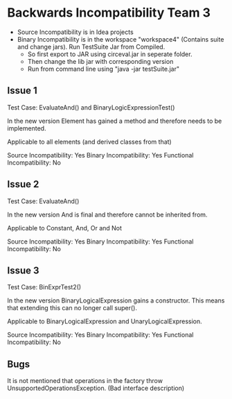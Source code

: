 # Backwards Incompatibility Team 3

- Source Incompatibility is in Idea projects
- Binary Incompatibility is in the workspace "workspace4" (Contains suite and change jars). Run TestSuite Jar from Compiled. 
    * So first export to JAR using circeval.jar in seperate folder. 
    * Then change the lib jar with corresponding version
    * Run from command line using "java -jar testSuite.jar"

## Issue 1
Test Case: EvaluateAnd() and BinaryLogicExpressionTest()

In the new version Element has gained a method and therefore needs to be implemented. 

Applicable to all elements (and derived classes from that)

Source Incompatibility: Yes
Binary Incompatibility: Yes
Functional Incompatibility: No

## Issue 2
Test Case: EvaluateAnd()

In the new version And is final and therefore cannot be inherited from. 

Applicable to Constant, And, Or and Not

Source Incompatibility: Yes
Binary Incompatibility: Yes
Functional Incompatibility: No

## Issue 3
Test Case: BinExprTest2()

In the new version BinaryLogicalExpression gains a constructor. This means that extending this can no longer call super().

Applicable to BinaryLogicalExpression and UnaryLogicalExpression. 

Source Incompatibility: Yes
Binary Incompatibility: Yes
Functional Incompatibility: No

## Bugs
It is not mentioned that operations in the factory throw UnsupportedOperationsException. (Bad interface description)
